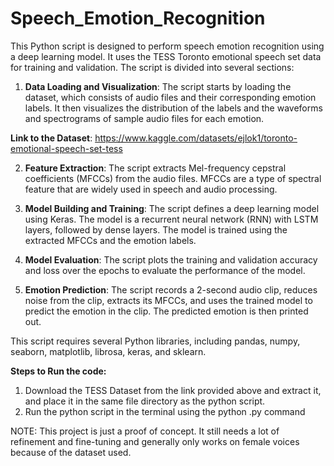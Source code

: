 # Speech_Emotion_Recognition

This Python script is designed to perform speech emotion recognition using a deep learning model. It uses the TESS Toronto emotional speech set data for training and validation. The script is divided into several sections:

1. **Data Loading and Visualization**: The script starts by loading the dataset, which consists of audio files and their corresponding emotion labels. It then visualizes the distribution of the labels and the waveforms and spectrograms of sample audio files for each emotion.

**Link to the Dataset**: https://www.kaggle.com/datasets/ejlok1/toronto-emotional-speech-set-tess

2. **Feature Extraction**: The script extracts Mel-frequency cepstral coefficients (MFCCs) from the audio files. MFCCs are a type of spectral feature that are widely used in speech and audio processing.

3. **Model Building and Training**: The script defines a deep learning model using Keras. The model is a recurrent neural network (RNN) with LSTM layers, followed by dense layers. The model is trained using the extracted MFCCs and the emotion labels.

4. **Model Evaluation**: The script plots the training and validation accuracy and loss over the epochs to evaluate the performance of the model.

5. **Emotion Prediction**: The script records a 2-second audio clip, reduces noise from the clip, extracts its MFCCs, and uses the trained model to predict the emotion in the clip. The predicted emotion is then printed out.

This script requires several Python libraries, including pandas, numpy, seaborn, matplotlib, librosa, keras, and sklearn.

**Steps to Run the code:**
1) Download the TESS Dataset from the link provided above and extract it, and place it in the same file directory as the python script.
2) Run the python script in the terminal using the python <scriptname>.py command

NOTE: This project is just a proof of concept. It still needs a lot of refinement and fine-tuning and generally only works on female voices because of the dataset used.
